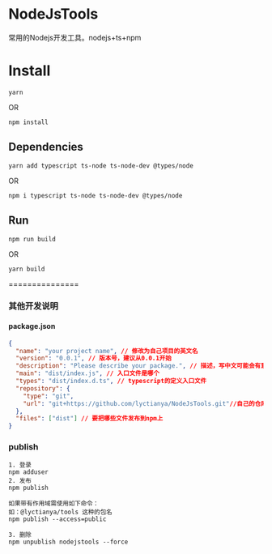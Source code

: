 <!--
 * @FileDescription: 
 * @Author: 李永创
 * @Date: 2021-09-10 14:01:39
 * @LastEditors: 李永创
 * @LastEditTime: 2021-09-10 15:39:07
-->
# NodeJsTools
常用的Nodejs开发工具。nodejs+ts+npm

# Install
``` shell
yarn
```
OR
``` shell
npm install
```

## Dependencies

```
yarn add typescript ts-node ts-node-dev @types/node
```
OR
```
npm i typescript ts-node ts-node-dev @types/node
```

## Run

```
npm run build
```
OR

```
yarn build
```
===============
### 其他开发说明
#### package.json
```json
{
  "name": "your project name", // 修改为自己项目的英文名
  "version": "0.0.1", // 版本号，建议从0.0.1开始
  "description": "Please describe your package.", // 描述，写中文可能会有意想不到的异常。
  "main": "dist/index.js", // 入口文件是哪个
  "types": "dist/index.d.ts", // typescript的定义入口文件
  "repository": {
    "type": "git",
    "url": "git+https://github.com/lyctianya/NodeJsTools.git"//自己的仓库地址
  },
  "files": ["dist"] // 要把哪些文件发布到npm上
}
```
### publish 
```
1. 登录
npm adduser  
2. 发布
npm publish

如果带有作用域需使用如下命令：
如：@lyctianya/tools 这种的包名
npm publish --access=public

3. 删除
npm unpublish nodejstools --force
```
